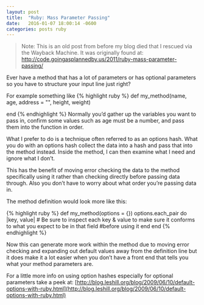 ```yaml
---
layout: post
title:  "Ruby: Mass Parameter Passing"
date:   2016-01-07 18:00:14 -0600
categories: posts ruby
---
```


> Note: This is an old post from before my blog died that I rescued via the Wayback Machine. It was originally found at: http://code.goingasplannedby.us/2011/ruby-mass-parameter-passing/

Ever have a method that has a lot of parameters or has optional parameters so you have to structure your input line just right?

For example something like
{% highlight ruby %}
def my_method(name, age, address = "", height, weight)

end
{% endhighlight %}
Normally you’d gather up the variables you want to pass in, confirm some values such as age must be a number, and pass them into the function in order.

What I prefer to do is a technique often referred to as an options hash.
What you do with an options hash collect the data into a hash and pass that into the method instead.
Inside the method, I can then examine what I need and ignore what I don’t.

This has the benefit of moving error checking the data to the method specifically using it rather than checking directly before passing data through.
Also you don’t have to worry about what order you’re passing data in.

The method definition would look more like this:

{% highlight ruby %} 
def my_method(options = {})
    options.each_pair do |key, value|
        # Be sure to inspect each key & value to make sure it conforms to what you expect to be in that field
        #before using it
   end
end
{% endhighlight %}

Now this can generate more work within the method due to moving error checking and expanding out default values away from the definition line but it does make it a lot easier when you don’t have a front end that tells you what your method parameters are.

For a little more info on using option hashes especially for optional parameters take a peek at:
[http://blog.leshill.org/blog/2009/06/10/default-options-with-ruby.html](http://blog.leshill.org/blog/2009/06/10/default-options-with-ruby.html)